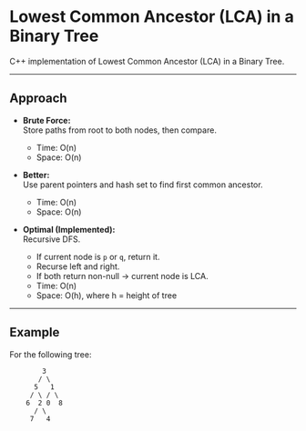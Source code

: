 # Lowest Common Ancestor (LCA) in a Binary Tree

C++ implementation of Lowest Common Ancestor (LCA) in a Binary Tree.

---

## Approach

- **Brute Force:**  
  Store paths from root to both nodes, then compare.  
  - Time: O(n)  
  - Space: O(n)

- **Better:**  
  Use parent pointers and hash set to find first common ancestor.  
  - Time: O(n)  
  - Space: O(n)

- **Optimal (Implemented):**  
  Recursive DFS.  
  - If current node is `p` or `q`, return it.  
  - Recurse left and right.  
  - If both return non-null → current node is LCA.  
  - Time: O(n)  
  - Space: O(h), where h = height of tree

---

## Example

For the following tree:
```
        3
       / \
      5   1
     / \ / \
    6  2 0  8
      / \
     7   4
```